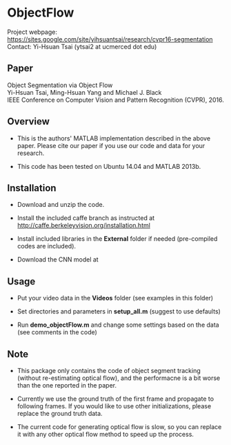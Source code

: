 # ObjectFlow
Project webpage: https://sites.google.com/site/yihsuantsai/research/cvpr16-segmentation <br />
Contact: Yi-Hsuan Tsai (ytsai2 at ucmerced dot edu)

## Paper
Object Segmentation via Object Flow <br />
Yi-Hsuan Tsai, Ming-Hsuan Yang and Michael J. Black <br />
IEEE Conference on Computer Vision and Pattern Recognition (CVPR), 2016.

## Overview
* This is the authors' MATLAB implementation described in the above paper. Please cite our paper if you use our code and data for your research.

* This code has been tested on Ubuntu 14.04 and MATLAB 2013b.

## Installation
* Download and unzip the code.

* Install the included caffe branch as instructed at http://caffe.berkeleyvision.org/installation.html

* Install included libraries in the **External** folder if needed (pre-compiled codes are included).

* Download the CNN model at

## Usage
* Put your video data in the **Videos** folder (see examples in this folder)

* Set directories and parameters in **setup_all.m** (suggest to use defaults)

* Run **demo_objectFlow.m** and change some settings based on the data (see comments in the code)

## Note
* This package only contains the code of object segment tracking (without re-estimating optical flow),
and the performacne is a bit worse than the one reported in the paper.

* Currently we use the ground truth of the first frame and propagate to following frames.
If you would like to use other initializations, please replace the ground truth data.

* The current code for generating optical flow is slow, so you can replace it with any other optical flow method to speed up the process.
